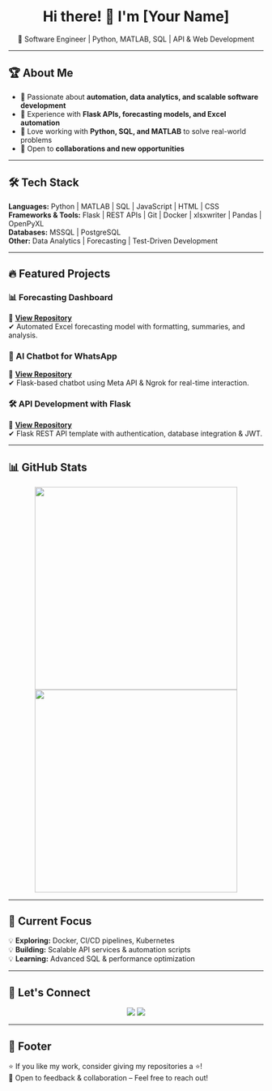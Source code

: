<h1 align="center">Hi there! 👋 I'm [Your Name]</h1>
<p align="center">
🚀 Software Engineer | Python, MATLAB, SQL | API & Web Development
</p>

---

## 🏆 About Me  
- 🔹 Passionate about **automation, data analytics, and scalable software development**  
- 🔹 Experience with **Flask APIs, forecasting models, and Excel automation**  
- 🔹 Love working with **Python, SQL, and MATLAB** to solve real-world problems  
- 🔹 Open to **collaborations and new opportunities**  

---

## 🛠 Tech Stack  
**Languages:** Python | MATLAB | SQL | JavaScript | HTML | CSS  
**Frameworks & Tools:** Flask | REST APIs | Git | Docker | xlsxwriter | Pandas | OpenPyXL  
**Databases:** MSSQL | PostgreSQL  
**Other:** Data Analytics | Forecasting | Test-Driven Development  

---

## 🔥 Featured Projects  
### 📊 Forecasting Dashboard  
🔗 **[View Repository](https://github.com/your-username/forecasting-dashboard)**  
✔ Automated Excel forecasting model with formatting, summaries, and analysis.

### 🤖 AI Chatbot for WhatsApp  
🔗 **[View Repository](https://github.com/your-username/chatbot-app)**  
✔ Flask-based chatbot using Meta API & Ngrok for real-time interaction.

### 🛠 API Development with Flask  
🔗 **[View Repository](https://github.com/your-username/flask-api-template)**  
✔ Flask REST API template with authentication, database integration & JWT.

---

## 📊 GitHub Stats  
<p align="center">
  <img src="https://github-readme-stats.vercel.app/api?username=your-username&show_icons=true&theme=tokyonight" width="400"/>
  <img src="https://github-readme-streak-stats.herokuapp.com/?user=your-username&theme=tokyonight" width="400"/>
</p>

---

## 🎯 Current Focus  
💡 **Exploring:** Docker, CI/CD pipelines, Kubernetes  
💡 **Building:** Scalable API services & automation scripts  
💡 **Learning:** Advanced SQL & performance optimization  

---

## 🤝 Let's Connect  
<p align="center">
<a href="https://www.linkedin.com/in/yourprofile/"><img src="https://img.shields.io/badge/LinkedIn-%230077B5.svg?style=for-the-badge&logo=linkedin&logoColor=white"/></a>  
<a href="mailto:your.email@example.com"><img src="https://img.shields.io/badge/Email-%23D14836.svg?style=for-the-badge&logo=gmail&logoColor=white"/></a>  
</p>

---

## 🎉 Footer  
⭐ If you like my work, consider giving my repositories a ⭐!  
🚀 Open to feedback & collaboration – Feel free to reach out!  

